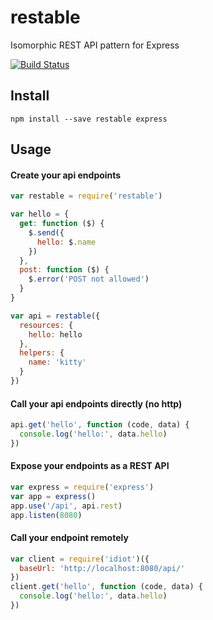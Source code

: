 # restable

Isomorphic REST API pattern for Express

[![Build Status](https://travis-ci.org/will123195/restable.svg)](https://travis-ci.org/will123195/restable)

## Install

```
npm install --save restable express
```

## Usage

#### Create your api endpoints

```js
var restable = require('restable')

var hello = {
  get: function ($) {
    $.send({
      hello: $.name
    })
  },
  post: function ($) {
    $.error('POST not allowed')
  }
}

var api = restable({
  resources: {
    hello: hello
  },
  helpers: {
    name: 'kitty'
  }
})
```

#### Call your api endpoints directly (no http)

```js
api.get('hello', function (code, data) {
  console.log('hello:', data.hello)
})
```

#### Expose your endpoints as a REST API

```js
var express = require('express')
var app = express()
app.use('/api', api.rest)
app.listen(8080)
```

#### Call your endpoint remotely

```js
var client = require('idiot')({
  baseUrl: 'http://localhost:8080/api/'
})
client.get('hello', function (code, data) {
  console.log('hello:', data.hello)
})
```
